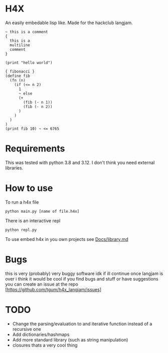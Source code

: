 # H4X

An easily embedable lisp like. Made for the hackclub langjam.

```
~ this is a comment
{
  this is a
  multiline
  comment
}

(print "hello world")

{ fibonacci }
(define fib
  (fn (n)
    (if (<= n 2)
      1
      ~ else
      (+
        (fib (- n 1))
        (fib (- n 2))
      )
    )
  )
)
(print fib 10) ~ <= 6765
```

# Requirements

This was tested with python 3.8 and 3.12. I don't think you need external libraries.


# How to use

To run a h4x file
```
python main.py [name of file.h4x]
```

There is an interactive repl
```
python repl.py
```

To use embed h4x in you own projects see [Docs/library.md](Docs/library.md)


# Bugs
this is very (probably) very buggy software idk if ill continue once langjam is over i think it would be cool
if you find bugs and stuff or have suggestions you can create an issue at the repo [https://github.com/tgum/h4x_langjam/issues]

# TODO
 - Change the parsing/evaluation to and iterative function instead of a recursive one
 - Add dictionaries/hashmaps
 - Add more standard library (such as string manipulation)
 - closures thats a very cool thing
